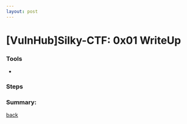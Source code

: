 ```yaml
---
layout: post
---
```


# [VulnHub]Silky-CTF: 0x01 WriteUp


### Tools
* 

### Steps 


### Summary:



[back](./)